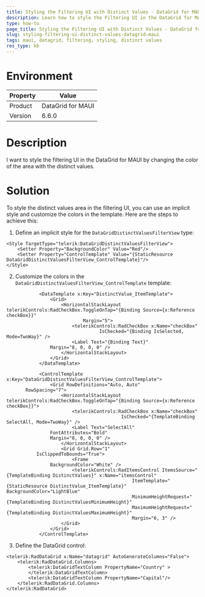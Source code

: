 ```yaml
---
title: Styling the Filtering UI with Distinct Values - DataGrid for MAUI
description: Learn how to style the Filtering UI in the DataGrid for MAUI by changing the color of the are with the checkboxes.
type: how-to
page_title: Styling the Filtering UI with Distinct Values - DataGrid for MAUI
slug: styling-filtering-ui-distinct-values-datagrid-maui
tags: maui, datagrid, filtering, styling, distinct values
res_type: kb
---
```

# Environment
| Property | Value |
| --- | --- |
| Product | DataGrid for MAUI |
| Version | 6.6.0 |

# Description

I want to style the filtering UI in the DataGrid for MAUI by changing the color of the area with the distinct values.

# Solution

To style the distinct values area in the filtering UI, you can use an implicit style and customize the colors in the template. Here are the steps to achieve this:

1. Define an implicit style for the `DataGridDistinctValuesFilterView` type:

```xaml
<Style TargetType="telerik:DataGridDistinctValuesFilterView">
    <Setter Property="BackgroundColor" Value="Red"/>
    <Setter Property="ControlTemplate" Value="{StaticResource DataGridDistinctValuesFilterView_ControlTemplate}"/>
</Style>
```

2. Customize the colors in the `DataGridDistinctValuesFilterView_ControlTemplate` template:

```xaml
            <DataTemplate x:Key="DistinctValue_ItemTemplate">
                <Grid>
                    <HorizontalStackLayout telerikControls:RadCheckBox.ToggleOnTap="{Binding Source={x:Reference checkBox}}"
                            Margin="5">
                        <telerikControls:RadCheckBox x:Name="checkBox"
                                  IsChecked="{Binding IsSelected, Mode=TwoWay}" />
                        <Label Text="{Binding Text}"
                Margin="8, 0, 0, 0" />
                    </HorizontalStackLayout>
                </Grid>
            </DataTemplate>

            <ControlTemplate x:Key="DataGridDistinctValuesFilterView_ControlTemplate">
                <Grid RowDefinitions="Auto, Auto"
       RowSpacing="7">
                    <HorizontalStackLayout telerikControls:RadCheckBox.ToggleOnTap="{Binding Source={x:Reference checkBox}}">
                        <telerikControls:RadCheckBox x:Name="checkBox"
                                          IsChecked="{TemplateBinding SelectAll, Mode=TwoWay}" />
                        <Label Text="SelectAll"
                FontAttributes="Bold"
                Margin="8, 0, 0, 0" />
                    </HorizontalStackLayout>
                    <Grid Grid.Row="1"
           IsClippedToBounds="True">
                        <Frame
                BackgroundColor="White" />
                        <telerikControls:RadItemsControl ItemsSource="{TemplateBinding DistinctValues}" x:Name="itemsControl"
                                              ItemTemplate="{StaticResource DistinctValue_ItemTemplate}" BackgroundColor="LightBlue"
                                              MinimumHeightRequest="{TemplateBinding DistinctValuesMinimumHeight}"
                                              MaximumHeightRequest="{TemplateBinding DistinctValuesMaximumHeight}"
                                              Margin="6, 3" />
                    </Grid>
                </Grid>
            </ControlTemplate>
```

3. Define the DataGrid control:

```xaml
<telerik:RadDataGrid x:Name="datagrid" AutoGenerateColumns="False">
    <telerik:RadDataGrid.Columns>
        <telerik:DataGridTextColumn PropertyName="Country" >
        </telerik:DataGridTextColumn>
        <telerik:DataGridTextColumn PropertyName="Capital"/>
    </telerik:RadDataGrid.Columns>
</telerik:RadDataGrid>
```

